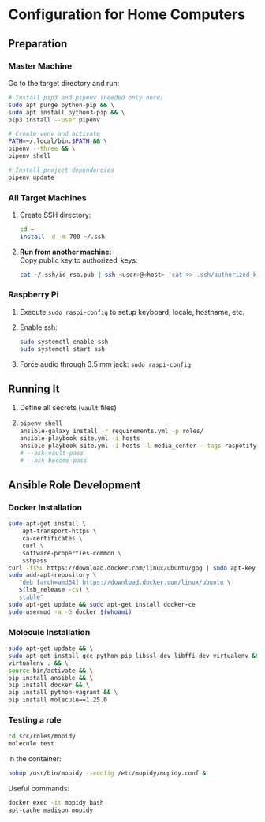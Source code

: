 # Configuration for Home Computers

## Preparation

### Master Machine

Go to the target directory and run:

```bash
# Install pip3 and pipenv (needed only once)
sudo apt purge python-pip && \
sudo apt install python3-pip && \
pip3 install --user pipenv

# Create venv and activate
PATH=~/.local/bin:$PATH && \
pipenv --three && \
pipenv shell

# Install project dependencies
pipenv update
```


### All Target Machines

1. Create SSH directory:
   ```bash
   cd ~
   install -d -m 700 ~/.ssh
   ```

1. **Run from another machine:**<br>
   Copy public key to authorized_keys:
   ```bash
   cat ~/.ssh/id_rsa.pub | ssh <user>@<host> 'cat >> .ssh/authorized_keys'
   ```


### Raspberry Pi

1. Execute `sudo raspi-config` to setup keyboard, locale, hostname, etc.

1. Enable ssh:
   ```bash
   sudo systemctl enable ssh
   sudo systemctl start ssh
   ```

1. Force audio through 3.5 mm jack: `sudo raspi-config`


## Running It

1. Define all secrets (`vault` files)
2. ```bash
   pipenv shell
   ansible-galaxy install -r requirements.yml -p roles/
   ansible-playbook site.yml -i hosts
   ansible-playbook site.yml -i hosts -l media_center --tags raspotify
   # --ask-vault-pass
   # --ask-become-pass
   ```


## Ansible Role Development

### Docker Installation

```bash
sudo apt-get install \
    apt-transport-https \
    ca-certificates \
    curl \
    software-properties-common \
    sshpass
curl -fsSL https://download.docker.com/linux/ubuntu/gpg | sudo apt-key add -
sudo add-apt-repository \
   "deb [arch=amd64] https://download.docker.com/linux/ubuntu \
   $(lsb_release -cs) \
   stable"
sudo apt-get update && sudo apt-get install docker-ce
sudo usermod -a -G docker $(whoami)
```

### Molecule Installation

```bash
sudo apt-get update && \
sudo apt-get install gcc python-pip libssl-dev libffi-dev virtualenv && \
virtualenv . && \
source bin/activate && \
pip install ansible && \
pip install docker && \
pip install python-vagrant && \
pip install molecule==1.25.0
```

### Testing a role
```bash
cd src/roles/mopidy
molecule test
```

In the container:
```bash
nohup /usr/bin/mopidy --config /etc/mopidy/mopidy.conf &
```

Useful commands:
```bash
docker exec -it mopidy bash
apt-cache madison mopidy
```
